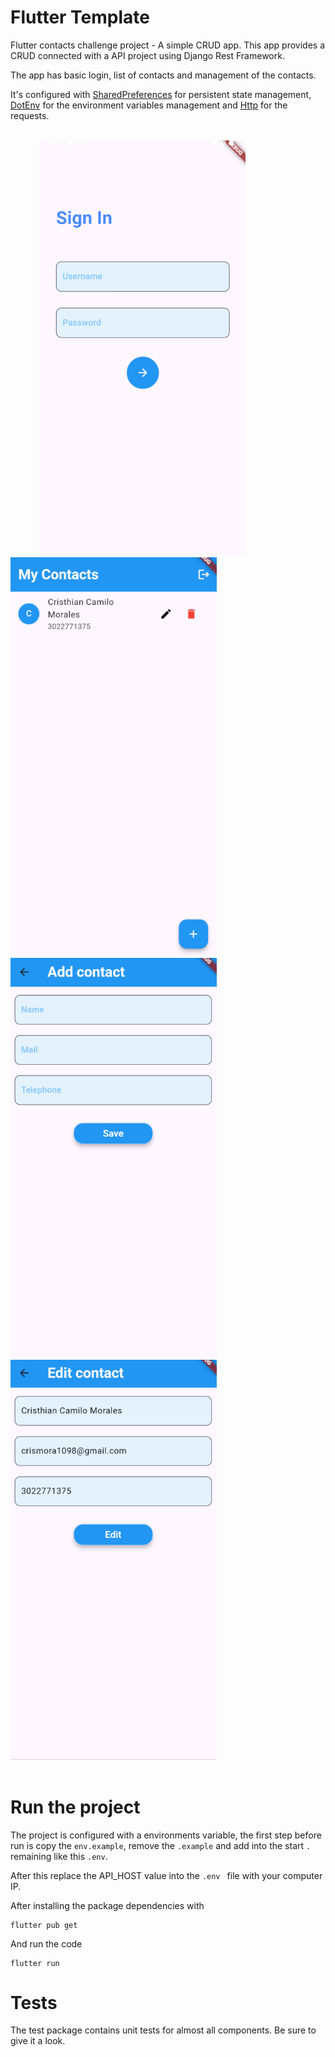 # Flutter Template

Flutter contacts challenge project - A simple CRUD app. This app provides a CRUD connected with a API project using Django Rest Framework.

The app has basic login, list of contacts and management of the contacts.

It's configured with [SharedPreferences] for persistent state management, [DotEnv] for the environment variables management and [Http] for the requests.

<br />
<div>
  &emsp;&emsp;&emsp;
  <img src="https://github.com/Snoowyy/flutter-contact-challenge/blob/main/screenshots/login.png" alt="Login Page" width="330">
  &emsp;&emsp;&emsp;&emsp;
  <img src="https://github.com/Snoowyy/flutter-contact-challenge/blob/main/screenshots/list.png" alt="Home Page" width="330">
  &emsp;&emsp;&emsp;&emsp;
  <img src="https://github.com/Snoowyy/flutter-contact-challenge/blob/main/screenshots/add.png" alt="Add Contact Page" width="330">
  &emsp;&emsp;&emsp;&emsp;
  <img src="https://github.com/Snoowyy/flutter-contact-challenge/blob/main/screenshots/edit.png" alt="Edit Contact Page" width="330">
</div>
<br />

[SharedPreferences]: https://pub.dev/packages/shared_preferences
[DotEnv]: https://pub.dev/packages/flutter_dotenv
[Http]: https://pub.dev/packages/http

# Run the project

The project is configured with a environments variable, the first step before run is copy the `env.example`, remove the `.example` and add into the start `.` remaining like this `.env`.

After this replace the API_HOST value into the `.env ` file with your computer IP.

After installing the package dependencies with 

```
flutter pub get
```

And run the code

```
flutter run
```

# Tests

The test package contains unit tests for almost all components. Be sure to give it a look.